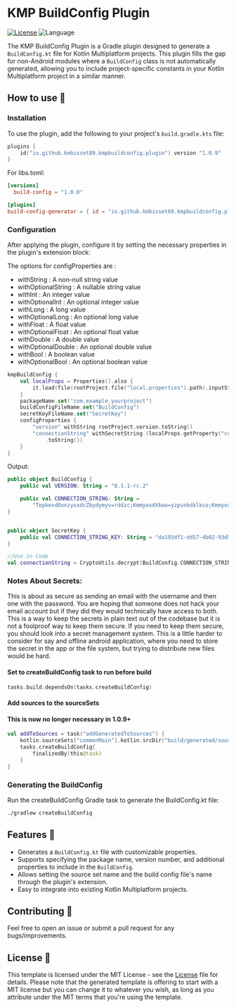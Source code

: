# KMP BuildConfig Plugin

[![License](https://img.shields.io/github/license/cortinico/kotlin-android-template.svg)](LICENSE) ![Language](https://img.shields.io/github/languages/top/cortinico/kotlin-android-template?color=blue&logo=kotlin)

The KMP BuildConfig Plugin is a Gradle plugin designed to generate a `BuildConfig.kt` file for Kotlin Multiplatform projects. This plugin fills the gap for non-Android modules where a `BuildConfig` class is not automatically generated, allowing you to include project-specific constants in your Kotlin Multiplatform project in a similar manner.

## How to use 👣

### Installation

To use the plugin, add the following to your project's `build.gradle.kts` file:

```kotlin
plugins {
    id("io.github.kmbisset89.kmpbuildconfig.plugin") version "1.0.9"
}
```

For libs.toml:

```toml
[versions]
  build-config = "1.0.0"

[plugins]
build-config-generator = { id = "io.github.kmbisset89.kmpbuildconfig.plugin", version.ref = "build-config" }
```

### Configuration

After applying the plugin, configure it by setting the necessary properties in the plugin's extension block:

The options for configProperties are :
- withString : A non-null string value
- withOptionalString : A nullable string value
- withInt : An integer value
- withOptionalInt : An optional integer value
- withLong : A long value
- withOptionalLong : An optional long value
- withFloat : A float value
- withOptionalFloat : An optional float value
- withDouble : A double value
- withOptionalDouble : An optional double value
- withBool : A boolean value
- withOptionalBool : An optional boolean value

```kotlin
kmpBuildConfig {
    val localProps = Properties().also {
        it.load(file(rootProject.file("local.properties").path).inputStream())
    }
    packageName.set("com.example.yourproject")
    buildConfigFileName.set("BuildConfig")
    secretKeyFileName.set("SecretKey")
    configProperties {
        "version" withString rootProject.version.toString()
        "connectionString" withSecretString (localProps.getProperty("connectionString") guardedBy UUID.randomUUID()
            .toString())
    }
}
```

Output:

```kotlin
public object BuildConfig {
    public val VERSION: String = "0.1.1-rc.2"

    public val CONNECTION_STRING: String =
        "TopkevdOxnzysxdcZbydymyv=rddzc;KmmyexdXkwo=yzpvnkdklkco;KmmyexdUoi=kSW+a76Ojj5nVJKEEdwrKAP7FCrI/C6NSaQBpBKpRWHzwi1z2jiE1L3mXAD9xNrXdtJ21Jzxd8Ze+KCddNSXUA==;OxnzysxdCeppsh=mybo.ecqyfmvyenkzs.xod"
}


public object SecretKey {
    public val CONNECTION_STRING_KEY: String = "da193df1-dd57-4b02-93d5-245d72ebdsads"
}

//Use in Code
val connectionString = CryptoUtils.decrypt(BuildConfig.CONNECTION_STRING, SecretKey.CONNECTION_STRING_KEY)

```

### Notes About Secrets:
This is about as secure as sending an email with the username and then one with the password. You are hoping that someone does not hack your email account but if they did they would technically have access to both. This is a way to keep the secrets in plain text out of the codebase but it is not a foolproof way to keep them secure. If you need to keep them secure, you should look into a secret management system. This is a little harder to consider for say and offline android application, where you need to store the secret in the app or the file system, but trying to distribute new files would be hard.


#### Set to createBuildConfig task to run before build

```kotlin
tasks.build.dependsOn(tasks.createBuildConfig)
```

#### Add sources to the sourceSets
#### This is now no longer necessary in 1.0.9+

```kotlin
val addToSources = task("addGeneratedToSources") {
    kotlin.sourceSets["commonMain"].kotlin.srcDir("build/generated/source/buildConfig")
    tasks.createBuildConfig{
        finalizedBy(this@task)
    }
}
```



### Generating the BuildConfig

Run the createBuildConfig Gradle task to generate the BuildConfig.kt file:


```bash
./gradlew createBuildConfig
```


## Features 🎨

- Generates a `BuildConfig.kt` file with customizable properties.
- Supports specifying the package name, version number, and additional properties to include in the `BuildConfig`.
- Allows setting the source set name and the build config file's name through the plugin's extension.
- Easy to integrate into existing Kotlin Multiplatform projects.

## Contributing 🤝

Feel free to open an issue or submit a pull request for any bugs/improvements.

## License 📄

This template is licensed under the MIT License - see the [License](License) file for details.
Please note that the generated template is offering to start with a MIT license but you can change it to whatever you
wish, as long as you attribute under the MIT terms that you're using the template.
